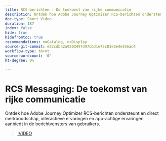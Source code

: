 ```yaml
---
title: RCS-berichten - De toekomst van rijke communicatie
description: Ontdek hoe Adobe Journey Optimizer RCS-berichten ondersteunt en direct merkboodschap, interactieve ervaringen en app-achtige ervaringen aanbiedt in de berichtvensters van gebruikers.
doc-type: Short Video
duration: 187
index: false
hide: true
hidefromtoc: true
recommendations: noCatalog, noDisplay
source-git-commit: e52cdba2a9203497d97cbd1e75c81e3e4e556ac4
workflow-type: tm+mt
source-wordcount: '0'
ht-degree: 0%

---
```



# RCS Messaging: De toekomst van rijke communicatie

Ontdek hoe Adobe Journey Optimizer RCS-berichten ondersteunt en direct merkboodschap, interactieve ervaringen en app-achtige ervaringen aanbiedt in de berichtvensters van gebruikers.

<!-- 72_S520_3442520_186_rcs-messaging-the-future-of-rich-communication -->
>[!VIDEO](https://video.tv.adobe.com/v/3458209/?learn=on&enablevpops=true)
